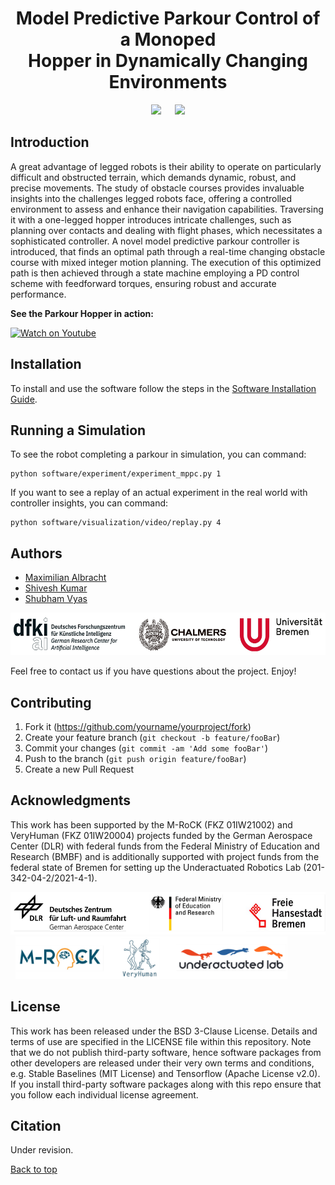 <div align="center">

# Model Predictive Parkour Control of a Monoped <br> Hopper in Dynamically Changing Environments

</div>
<div align="center">
<img width="400" src="docs/figures/snapshot_1.png"> &emsp;
<img width="400" src="docs/figures/snapshot_2.png">
</div>

## Introduction #
A great advantage of legged robots is their ability to operate on particularly difficult and obstructed terrain, which demands dynamic, robust, and precise movements.
The study of obstacle courses provides invaluable insights into the challenges legged robots face, offering a controlled environment to assess and enhance their navigation capabilities.
Traversing it with a one-legged hopper introduces intricate challenges, such as planning over contacts and dealing with flight phases, which necessitates a sophisticated controller.
A novel model predictive parkour controller is introduced, that finds an optimal path through a real-time changing obstacle course with mixed integer motion planning.
The execution of this optimized path is then achieved through a state machine employing a PD control scheme with feedforward torques, ensuring robust and accurate performance.

**See the Parkour Hopper in action:**

[![Watch on Youtube](https://img.youtube.com/vi/IYp460e2Ijg/0.jpg)](https://www.youtube.com/watch?v=IYp460e2Ijg)

## Installation

To install and use the software follow the steps in the [Software Installation Guide](docs/info/INSTALLATION.md).

## Running a Simulation

To see the robot completing a parkour in simulation, you can command:
```
python software/experiment/experiment_mppc.py 1
```
If you want to see a replay of an actual experiment in the real world with controller insights, you can command:
```
python software/visualization/video/replay.py 4
```

## Authors #

* [Maximilian Albracht](https://robotik.dfki-bremen.de/en/about-us/staff/person/maal10)
* [Shivesh Kumar](https://robotik.dfki-bremen.de/en/about-us/staff/person/shku02)
* [Shubham Vyas](https://robotik.dfki-bremen.de/en/about-us/staff/person/shvy01)

<img height="68" src="docs/logos/affiliations.png" />

Feel free to contact us if you have questions about the project. Enjoy!

## Contributing

1. Fork it (<https://github.com/yourname/yourproject/fork>)
2. Create your feature branch (`git checkout -b feature/fooBar`)
3. Commit your changes (`git commit -am 'Add some fooBar'`)
4. Push to the branch (`git push origin feature/fooBar`)
5. Create a new Pull Request

## Acknowledgments #

This work has been supported by the M-RoCK (FKZ 01IW21002) and VeryHuman (FKZ 01IW20004) projects funded by the German Aerospace Center (DLR) with federal funds from the Federal Ministry of Education and Research (BMBF) and is additionally supported with project funds from the federal state of Bremen for setting up the Underactuated Robotics Lab (201-342-04-2/2021-4-1).

<img height="68" src="docs/logos/sponsors.png" /> &nbsp;
<img height="68" src="docs/logos/projects.png" />

## License

This work has been released under the BSD 3-Clause License. Details and terms of use are specified in the LICENSE file within this repository. Note that we do not publish third-party software, hence software packages from other developers are released under their very own terms and conditions, e.g. Stable Baselines (MIT License) and Tensorflow (Apache License v2.0). If you install third-party software packages along with this repo ensure that you follow each individual license agreement.   

## Citation

Under revision.

<a href="#top">Back to top</a>
